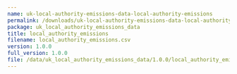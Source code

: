 ```yaml
---
name: uk-local-authority-emissions-data-local-authority-emissions
permalink: /downloads/uk-local-authority-emissions-data-local-authority-emissions/1_0_0
package: uk_local_authority_emissions_data
title: local_authority_emissions
filename: local_authority_emissions.csv
version: 1.0.0
full_version: 1.0.0
file: /data/uk_local_authority_emissions_data/1.0.0/local_authority_emissions.csv
---
```

